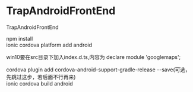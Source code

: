 # TrapAndroidFrontEnd
TrapAndroidFrontEnd

npm install<br/>
ionic cordova platform add android <br/>

win10要在src目录下加入index.d.ts,内容为
declare module 'googlemaps';

cordova plugin add cordova-android-support-gradle-release --save(可选，先跳过这步，若后面不行再来) <br/>
ionic cordova build android 

